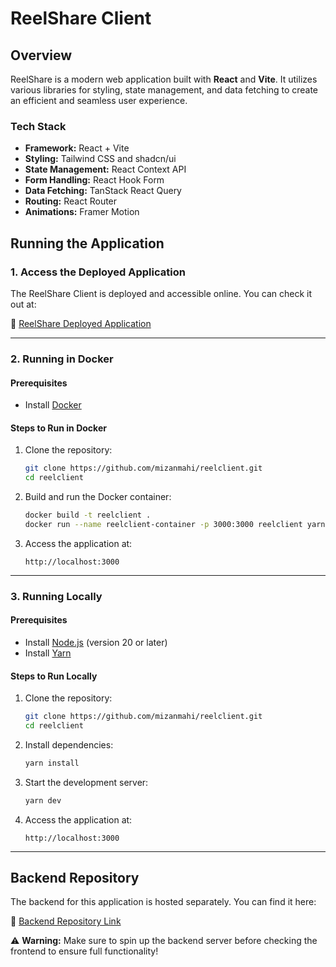 # ReelShare Client

## Overview

ReelShare is a modern web application built with **React** and **Vite**. It utilizes various libraries for styling, state management, and data fetching to create an efficient and seamless user experience.

### **Tech Stack**

-  **Framework:** React + Vite
-  **Styling:** Tailwind CSS and shadcn/ui
-  **State Management:** React Context API
-  **Form Handling:** React Hook Form
-  **Data Fetching:** TanStack React Query
-  **Routing:** React Router
-  **Animations:** Framer Motion

## **Running the Application**

### **1. Access the Deployed Application**

The ReelShare Client is deployed and accessible online. You can check it out at:

🔗 [ReelShare Deployed Application](https://reelshareclient.netlify.app/)

---

### **2. Running in Docker**

#### **Prerequisites**

-  Install [Docker](https://docs.docker.com/get-docker/)

#### **Steps to Run in Docker**

1. Clone the repository:
   ```sh
   git clone https://github.com/mizanmahi/reelclient.git
   cd reelclient
   ```
2. Build and run the Docker container:
   ```sh
   docker build -t reelclient .
   docker run --name reelclient-container -p 3000:3000 reelclient yarn dev --host
   ```
3. Access the application at:
   ```
   http://localhost:3000
   ```

---

### **3. Running Locally**

#### **Prerequisites**

-  Install [Node.js](https://nodejs.org/en/download/) (version 20 or later)
-  Install [Yarn](https://yarnpkg.com/getting-started/install)

#### **Steps to Run Locally**

1. Clone the repository:
   ```sh
   git clone https://github.com/mizanmahi/reelclient.git
   cd reelclient
   ```
2. Install dependencies:
   ```sh
   yarn install
   ```
3. Start the development server:
   ```sh
   yarn dev
   ```
4. Access the application at:
   ```
   http://localhost:3000
   ```

---

## **Backend Repository**

The backend for this application is hosted separately. You can find it here:

🔗 [Backend Repository Link](https://github.com/mizanmahi/reelserver.git)

⚠ **Warning:** Make sure to spin up the backend server before checking the frontend to ensure full functionality!
